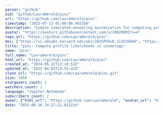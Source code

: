 ```yaml
---
parser: "github"
uid: "github/LauraHerold/pinc"
url: "https://github.com/LauraHerold/pinc"
timestamp: "2025-07-13 01:00:06.465356"
description: "Simple simulated-annealing minimization for computing profile likelihoods in cosmology"
avatar: "https://avatars.githubusercontent.com/u/28920885?v=4"
repo_url: "https://github.com/LauraHerold/pinc"
doi: ["https://ui.adsabs.harvard.edu/abs/2025PhRvD.111h3504H", "https://ui.adsabs.harvard.edu/abs/2025ascl.soft06023H/abstract"]
title: "pinc: Compute profile likelihoods in cosmology"
name: "pinc"
full_name: "LauraHerold/pinc"
html_url: "https://github.com/LauraHerold/pinc"
created_at: "2024-05-22T13:10:53Z"
updated_at: "2025-04-03T14:55:42Z"
clone_url: "https://github.com/LauraHerold/pinc.git"
size: 3068
stargazers_count: 1
watchers_count: 1
language: "Jupyter Notebook"
subscribers_count: 2
owner: {"html_url": "https://github.com/LauraHerold", "avatar_url": "https://avatars.githubusercontent.com/u/28920885?v=4", "login": "LauraHerold", "type": "User"}
date: "2025-08-16 14:27:21.822214"
---
```

